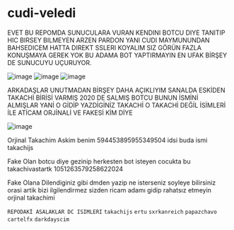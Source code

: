 # cudi-veledi

EVET BU REPOMDA SUNUCULARA VURAN KENDINI BOTCU DIYE TANITIP HIC BIRSEY BILMEYEN ARZEN PARDON YANI CUDI MAYMUNUNDAN BAHSEDICEM HATTA DIREKT SSLERI KOYALIM SIZ GÖRÜN FAZLA KONUŞMAYA GEREK YOK BU ADAMA BOT YAPTIRMAYIN EN UFAK BİRŞEY DE SUNUCUYU UÇURUYOR.

![image](https://media.discordapp.net/attachments/1125892939726467213/1125917461615747112/IMG_9684.png?width=1439&height=664)
![image](https://media.discordapp.net/attachments/1125892939726467213/1125917460428759171/IMG_9686.png?width=1439&height=664)
![image](https://media.discordapp.net/attachments/1125892939726467213/1125917155171500144/IMG_9418.png?width=979&height=256)

ARKADAŞLAR UNUTMADAN BİRŞEY DAHA AÇIKLIYIM SANALDA ESKİDEN TAKACHİ BİRİSİ VARMIŞ 2020 DE SALMIŞ BOTCU BUNUN İSMİNİ ALMIŞLAR 
YANİ O GİDİP YAZDİGİNİZ TAKACHİ O TAKACHİ DEĞİL İSİMLERİ İLE ATİCAM ORJİNALİ VE FAKESİ KİM DİYE

![image](https://media.discordapp.net/attachments/1125892939726467213/1125897176317436036/image.png?width=546&height=222)

Orjinal Takachim Askim benim 594453895955349504 idsi buda ismi takachijs

Fake Olan botcu diye gezinip herkesten bot isteyen cocukta bu takachivastartk 1051263579258622024

Fake Olana Dilendiginiz gibi dmden yazip ne isterseniz soyleye bilirsiniz orasi artik bizi ilgilendirmez sizden ricam adamı gidip rahatsız etmeyin orjinal takachimi


`REPODAKİ ASALAKLAR DC ISIMLERI`
`takachijs`
`ertu`
`sxrkanreich`
`papazchavo`
`cartelfx`
`darkdayscim`
